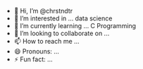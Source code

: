 - 👋 Hi, I’m @chrstndtr
- 👀 I’m interested in ... data science
- 🌱 I’m currently learning ... C Programming
- 💞️ I’m looking to collaborate on ... 
- 📫 How to reach me ...
- 😄 Pronouns: ...
- ⚡ Fun fact: ...

<!---
chrstndtr/chrstndtr is a ✨ special ✨ repository because its `README.md` (this file) appears on your GitHub profile.
You can click the Preview link to take a look at your changes.
--->
